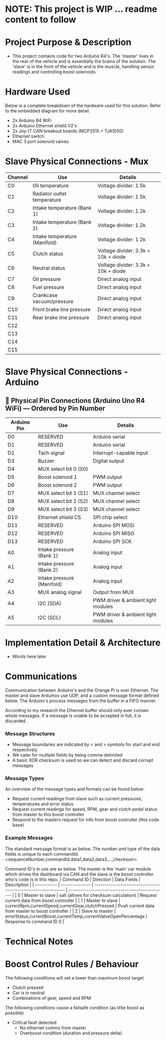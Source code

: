 # NOTE: This project is WIP ... readme content to follow

# Project Purpose & Description
- This project contains code for two Arduino R4's. The 'master' lives in the rear of the vehicle and is essentially the brains of the solution. The 'slave' is in the front of the vehicle and is the muscle, handling sensor readings and controlling boost solenoids.

# Hardware Used
Below is a complete breakdown of the hardware used for this solution. Refer to the embedded diagram for more detail.
- 2x Arduino R4 WiFi
- 2x Arduino Ethernet shield V2's
- 2x Joy-IT CAN breakout boards (MCP2515 + TJA1050)
- Ethernet switch
- MAC <part number> 3 port solenoid valves

# Slave Physical Connections - Mux
|  **Channel**  | **Use**                         | **Details**                                      |
|---------------|---------------------------------|--------------------------------------------------|
| C0            | Oil temperature                 | Voltage divider: 1.5k                            |
| C1            | Radiator outlet temperature     | Voltage divider: 1.5k                            |
| C2            | Intake temperature (Bank 1)     | Voltage divider: 1.2k                            |
| C3            | Intake temperature (Bank 2)     | Voltage divider: 1.2k                            |
| C4            | Intake temperature (Manifold)   | Voltage divider: 1.2k                            |
| C5            | Clutch status                   | Voltage divider: 3.3k + 10k + diode              |
| C6            | Neutral status                  | Voltage divider: 3.3k + 10k + diode              |
| C7            | Oil pressure                    | Direct analog input                              |
| C8            | Fuel pressure                   | Direct analog input                              |
| C9            | Crankcase vacuum/pressure       | Direct analog input                              |
| C10           | Front brake line pressure       | Direct analog input                              |
| C11           | Rear brake line pressure        | Direct analog input                              |
| C12           |                                 |                                                  |
| C13           |                                 |                                                  |
| C14           |                                 |                                                  |
| C15           |                                 |                                                  |

# Slave Physical Connections - Arduino
## 🔌 Physical Pin Connections (Arduino Uno R4 WiFi) — Ordered by Pin Number

|  **Arduino Pin** | **Use**                      | **Details**                         |
|------------------|------------------------------|-------------------------------------|
| D0               | RESERVED                     | Arduino serial                      |
| D1               | RESERVED                     | Arduino serial                      |
| D2               | Tach signal                  | Interrupt-capable input             |
| D3               | Buzzer                       | Digital output                      |
| D4               | MUX select bit 0 (S0)        |                                     |
| D5               | Boost solenoid 1             | PWM output                          |
| D6               | Boost solenoid 2             | PWM output                          |
| D7               | MUX select bit 1 (S1)        | MUX channel select                  |
| D8               | MUX select bit 2 (S2)        | MUX channel select                  |
| D9               | MUX select bit 3 (S3)        | MUX channel select                  |
| D10              | Ethernet shield CS           | SPI chip select                     |
| D11              | RESERVED                     | Arduino SPI MOSI                    |
| D12              | RESERVED                     | Arduino SPI MISO                    |
| D13              | RESERVED                     | Arduino SPI SCK                     |
| A0               | Intake pressure (Bank 1)     | Analog input                        |
| A1               | Intake pressure (Bank 2)     | Analog input                        |
| A2               | Intake pressure (Manifold)   | Analog input                        |
| A3               | MUX analog signal            | Output from MUX                     |
| A4               | I2C (SDA)                    | PWM driver & ambient light modules  |
| A5               | I2C (SCL)                    | PWM driver & ambient light modules  |

# Implementation Detail & Architecture
- Words here later

# Communications
Communication between Arduino's and the Orange Pi is over Ethernet. The master and slave Arduinos use UDP, and a custom message format defined below. The Arduino's process messages from the buffer in a FIFO manner.

According to my research the Ethernet buffer should only ever contain whole messages. If a message is unable to be accepted in full, it is discarded.

### Message Structures
- Message boundaries are indicated by < and > symbols for start and end respectively
- We cater for multiple fields by being comma delimited
- A basic XOR checksum is used so we can detect and discard corrupt messages

### Message Types
An overview of the message types and formats can be found below:
- Request current readings from slave such as current pressures, temperatures and error status
- Request current readings for speed, RPM, gear and clutch pedal status from master to this boost controller
- Respond to the masters request for info from boost controller (this code base)

### Example Messages
The standard message format is as below. The number and type of the data fields is unique to each commandId.
<sequenceNumber,commandId,data1,data2,data3,...,checksum>

Command ID's in use are as below. The master is the 'main' car module which drives the dashboard via CAN and the slave is the boost controller who's code is in this repo.
| Command ID  | Direction       | Data Fields                                                     | Description                                       |
| ----------- | --------------- | --------------------------------------------------------------- | ------------------------------------------------- |
| 0           | Master to slave | salt (allows for checksum calculation)                          | Request current data from boost controller        |
| 1           | Master to slave | currentRpm,currentSpeed,currentGear,clutchPressed               | Push current data from master to boost controller |
| 2           | Slave to master | errorStatus,currentBoost,currentTemp,currentValveOpenPercentage | Response to command ID 0                          |

# Technical Notes

# Boost Control Rules / Behaviour
The following conditions will set a lower than maximum boost target
- Clutch pressed
- Car is in neutral
- Combinations of gear, speed and RPM

The following conditions cause a failsafe condition (as little boost as possible)
- Critical fault detected
  - No ethernet comms from master
  - Overboost condition (duration and pressure delta)
